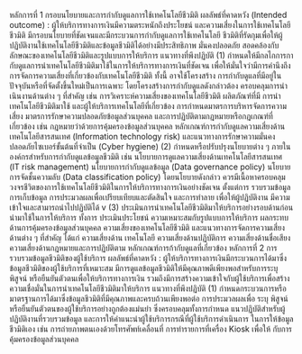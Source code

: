 หลักการที่ 1 กรอบนโยบายและการกำกับดูแลการใช้เทคโนโลยีชีวมิติ
ผลลัพธ์ที่คาดหวัง (Intended outcome) : ผู้ให้บริการทางการเงินมีความตระหนักถึงประโยชน์
และความเสี่ยงในการใช้เทคโนโลยีชีวมิติ มีกรอบนโยบายที่ชัดเจนและมีกระบวนการกำกับดูแลการใช้เทคโนโลยี
ชีวมิติที่รัดกุมเพื่อให้ผู้ปฏิบัติงานใช้เทคโนโลยีชีวมิติและข้อมูลชีวมิติได้อย่างมีประสิทธิภาพ มั่นคงปลอดภัย
สอดคล้องกับลักษณะของเทคโนโลยีชีวมิติและรูปแบบการให้บริการ
แนวทางที่พึงปฏิบัติ
(1) กําหนดให้มีกลไกการกากับดูแลการนําเทคโนโลยีชีวมิติมาใช้ในการให้บริการทางการเงินที่ชัดเจน
เพื่อให้มั่นใจว่ามีการคำนึงถึงการจัดการความเสี่ยงที่เกี่ยวข้องกับเทคโนโลยีชีวมิติ ทั้งนี้ อาจใช้โครงสร้าง
การกำกับดูแลที่มีอยู่ในปัจจุบันหรือที่จัดตั้งขึ้นใหม่เป็นการเฉพาะ โดยโครงสร้างการกำกับดูแลดังกล่าวต้อง
ครอบคลุมการนําเนินงานด้านต่าง ๆ ที่สําคัญ เช่น การวิเคราะห์ความเสี่ยงของเทคโนโลยีชีวมิติ ผลิตภัณฑ์ที่มี
การนำเทคโนโลยีชีวมิติมาใช้ และผู้ให้บริการเทคโนโลยีที่เกี่ยวข้อง การกำหนดมาตรการบริหารจัดการความเสี่ยง
มาตรการรักษาความปลอดภัยข้อมูลส่วนบุคคล และการปฏิบัติตามกฎหมายหรือกฎเกณฑ์ที่เกี่ยวข้อง เช่น
กฎหมายว่าด้วยการคุ้มครองข้อมูลส่วนบุคคล หลักเกณฑ์การกํากับดูแลความเสี่ยงด้านเทคโนโลยีสารสนเทศ
(Information technology risk) และแนวทางการรักษาความมั่นคงปลอดภัยไซเบอร์ขั้นต้นที่จำเป็น (Cyber
hygiene)
(2) กําหนดหรือปรับปรุงนโยบายต่าง ๆ ภายในองค์กรสําหรับการกํากับดูแลข้อมูลชีวมิติ เช่น
นโยบายการดูแลความเสี่ยงด้านเทคโนโลยีสารสนเทศ (IT risk management) นโยบายการกำกับดูแลข้อมูล
(Data governance policy) นโยบายการจัดชั้นความลับ (Data classification policy) โดยนโยบายดังกล่าว
ควรมีเนื้อหาครอบคลุมวงจรชีวิตของการใช้เทคโนโลยีชีวมิติในการให้บริการทางการเงินอย่างชัดเจน ตั้งแต่การ
รวบรวมข้อมูล การเก็บข้อมูล การประมวลผลเพื่อเปรียบเทียบและตัดสินใจ และการทำลาย เพื่อให้ผู้ปฏิบัติงาน
มีความเข้าใจและสามารถนำไปปฏิบัติได้
v
(3) ประเมินการนำเทคโนโลยีชีวมิติมาให้บริการอย่างรอบด้านก่อนนำมาใช้ในการให้บริการ ทั้งการ
ประเมินประโยชน์ ความเหมาะสมกับรูปแบบการให้บริการ ผลกระทบด้านการคุ้มครองข้อมูลส่วนบุคคล
ความเสี่ยงของเทคโนโลยีชีวมิติ และแนวทางการจัดการความเสี่ยงด้านต่าง ๆ ที่สำคัญ ได้แก่ ความเสี่ยงด้าน
เทคโนโลยี ความเสี่ยงด้านปฏิบัติการ ความเสี่ยงด้านชื่อเสียง ความเสี่ยงด้านกฎหมายและการปฏิบัติตาม
หลักเกณฑ์การก้ากับดูแลที่เกี่ยวข้อง
หลักการที่ 2 การรวบรวมข้อมูลชีวมิติของผู้ใช้บริการ
ผลลัพธ์ที่คาดหวัง : ผู้ให้บริการทางการเงินมีกระบวนการได้มาซึ่งข้อมูลชีวมิติของผู้ใช้บริการที่เหมาะสม
มีการดูแลข้อมูลชีวมิติให้มีคุณภาพดีเพียงพอสำหรับการระบุ พิสูจน์ หรือยืนยันตัวตนเพื่อให้บริการทางการเงิน
รวมถึงมีการสร้างความเข้าใจกับผู้ใช้บริการเพื่อสร้างความเชื่อมั่นในการนำเทคโนโลยีชีวมิติมาให้บริการ
แนวทางที่พึงปฏิบัติ
(1) กำหนดกระบวนการหรือมาตรฐานการได้มาซึ่งข้อมูลชีวมิติที่มีคุณภาพและครบถ้วนเพียงพอต่อ
การประมวลผลเพื่อ ระบุ พิสูจน์ หรือยืนยันตัวตนของผู้ใช้บริการอย่างถูกต้องแม่นยำ ซึ่งครอบคลุมทั้งการกำหนด
แนวปฏิบัติสำหรับผู้ปฏิบัติงานที่รวบรวมข้อมูล และการให้คำแนะนำผู้ใช้บริการกรณีที่ผู้ใช้บริการดำเนินการ
ในการให้ข้อมูลชีวมิติเอง เช่น การถ่ายภาพตนเองด้วยโทรศัพท์เคลื่อนที่ การทำรายการที่เครื่อง Kiosk เพื่อให้
กับการคุ้มครองข้อมูลส่วนบุคคล
